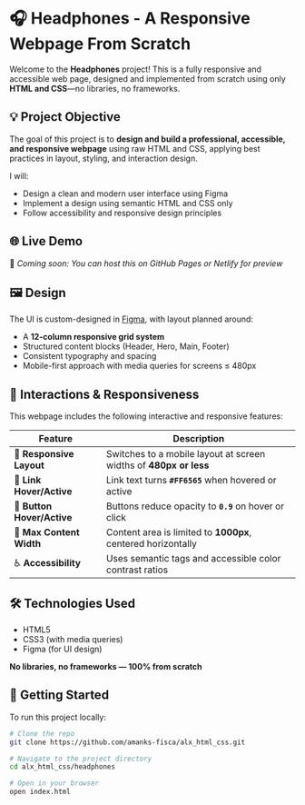 # 🎧 Headphones - A Responsive Webpage From Scratch

Welcome to the **Headphones** project! This is a fully responsive and accessible web page, designed and implemented from scratch using only **HTML and CSS**—no libraries, no frameworks.

## 💡 Project Objective

The goal of this project is to **design and build a professional, accessible, and responsive webpage** using raw HTML and CSS, applying best practices in layout, styling, and interaction design.

I will:
- Design a clean and modern user interface using Figma
- Implement a design using semantic HTML and CSS only
- Follow accessibility and responsive design principles

## 🌐 Live Demo

🚧 *Coming soon: You can host this on GitHub Pages or Netlify for preview*


## 🖼️ Design

The UI is custom-designed in [Figma](https://figma.com), with layout planned around:
- A **12-column responsive grid system**
- Structured content blocks (Header, Hero, Main, Footer)
- Consistent typography and spacing
- Mobile-first approach with media queries for screens ≤ 480px
  

## 📱 Interactions & Responsiveness

This webpage includes the following interactive and responsive features:

| Feature | Description |
|--------|-------------|
| 🎯 **Responsive Layout** | Switches to a mobile layout at screen widths of **480px or less** |
| 🔗 **Link Hover/Active** | Link text turns **`#FF6565`** when hovered or active |
| 🔘 **Button Hover/Active** | Buttons reduce opacity to **`0.9`** on hover or click |
| 📏 **Max Content Width** | Content area is limited to **1000px**, centered horizontally |
| ♿ **Accessibility** | Uses semantic tags and accessible color contrast ratios |


## 🛠️ Technologies Used

- HTML5
- CSS3 (with media queries)
- Figma (for UI design)

**No libraries, no frameworks — 100% from scratch**


## 🚀 Getting Started

To run this project locally:

```bash
# Clone the repo
git clone https://github.com/amanks-fisca/alx_html_css.git

# Navigate to the project directory
cd alx_html_css/headphones

# Open in your browser
open index.html


